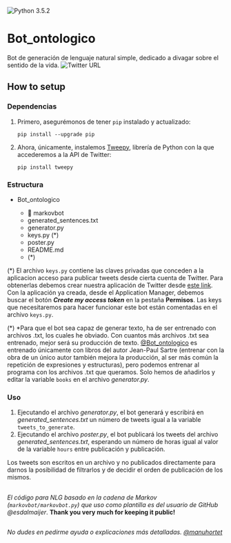 ![Python 3.5.2](https://img.shields.io/badge/python-3.5.2-blue.svg)

# Bot_ontologico

Bot de generación de lenguaje natural simple, dedicado a divagar sobre el sentido de la vida. ![Twitter URL](https://img.shields.io/twitter/url/https/twitter.com/fold_left.svg?style=social&label=Follow%20%40Bot_ontologico)




## How to setup

### Dependencias

1. Primero, asegurémonos de tener `pip` instalado y actualizado:

    ```
    pip install --upgrade pip
    ```
    
1. Ahora, únicamente, instalemos [Tweepy](http://www.tweepy.org/), librería de Python con la que accederemos a la API de Twitter:

    ```
    pip install tweepy
    ```
    
    
### Estructura

- Bot_ontologico

  - :file_folder: markovbot 
  - generated_sentences.txt
  - generator.py
  - keys.py (*)
  - poster.py
  - README.md
  - (*)
  
(*) El archivo `keys.py` contiene las claves privadas que conceden a la aplicacion acceso para publicar tweets desde cierta cuenta de Twitter.
  Para obtenerlas debemos crear nuestra aplicación de Twitter desde [este link](https://www.digitalocean.com/community/tutorials/how-to-create-a-twitter-app). Con la aplicación ya creada, desde el Application Manager, debemos buscar el botón _**Create my access token**_ en la pestaña **Permisos**. 
  Las keys que necesitaremos para hacer funcionar este bot están comentadas en el archivo `keys.py`.

(*) *Para que el bot sea capaz de generar texto, ha de ser entrenado con archivos .txt, los cuales he obviado. Con cuantos más archivos .txt sea entrenado, mejor será su producción de texto.
[@Bot_ontologico](https://twitter.com/Bot_ontologico) es entrenado únicamente con libros del autor Jean-Paul Sartre (entrenar con la obra de un único autor también mejora la producción, al ser más común la repetición de expresiones y estructuras),
pero podemos entrenar al programa con los archivos .txt que queramos. Solo hemos de añadirlos y editar la variable `books` en el archivo *generator.py*.


### Uso

1. Ejecutando el archivo *generator.py*, el bot generará y escribirá en *generated_sentences.txt* un número de tweets igual a la variable `tweets_to_generate`. 
1. Ejecutando el archivo *poster.py*, el bot publicará los tweets del archivo *generated_sentences.txt*, esperando un número de horas igual al valor de la variable `hours` entre publicación y publicación.

Los tweets son escritos en un archivo y no publicados directamente para darnos la posibilidad de filtrarlos y de decidir el orden de publicación de los mismos.

##

*El código para NLG basado en la cadena de Markov (`markovbot/markovbot.py`) que uso como plantilla es del usuario de GitHub @esdalmaijer*.
**Thank you very much for keeping it public!**

##

*No dudes en pedirme ayuda o explicaciones más detalladas.* *[@manuhortet](https://twitter.com/manuhortet?lang=en)*
